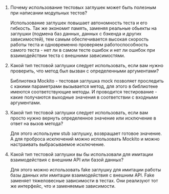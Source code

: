1. Почему использование тестовых заглушек может быть полезным при написании модульных тестов?

   
   Использование заглушек повышает автономность теста и его гибкость. Так же экономит память, 
   заменяя реальные обьекты на заглушки (подмена баз данных, данных с бэкенда и других зависимостей),
   тем самым обеспечивается высокая скорость работы теста и одновременно проверяем работоспособность
   самого теста - нет ли в самом тесте ошибок и нет ли ошибок при взаимодействии теста с внешними 
   зависимостями.
   

2. Какой тип тестовой заглушки следует использовать, если вам нужно проверить, что метод был вызван 
   с определенными аргументами?

   
   Библиотека Mockito - тестовая заглушка mock позволяет проследить с какими параметрами вызывается 
   метод, для этого в библиотеке имеются соответствующие методы. И проводится тестирование - какие 
   получаются выходные значения в соответствии с входными аргументами.
      

3. Какой тип тестовой заглушки следует использовать, если вам просто нужно вернуть определенное 
   значение или исключение в ответ на вызов метода?

   
   Для этого используем stub заглушку, возвращает готовое значение. А для проброса исключений можно
   использовать Mockito и можно настраивать выбрасываемое исключение.
   

4. Какой тип тестовой заглушки вы бы использовали для имитации взаимодействия с внешним API или 
   базой данных?
   
   
   Для этого можно использовать fake заглушку для имитации работы базы данных или имитации взаимодействия
   с внешним API. Fake заменяет тяжеловесные зависимости в тестах. Они реализуют тот же интерфейс, что и 
   заменяемые зависимости.
   